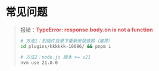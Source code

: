 # 常见问题

> 报错：**<span style="color:#D7474B">TypeError: response.body.on is not a function</span>**
> 
> ```sh
> # 方法1：到插件目录下重新安装依赖（推荐）
> cd plugins/kkkkkk-10086/ && pnpm i
>
> # 方法2：node.js 版本 >= v21
> nvm use 21.0.0
> ```